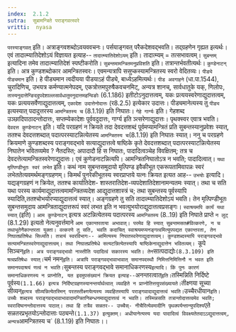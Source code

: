 ```yaml
---
index:  2.1.2
sutra:  सुबामन्त्रिते पराङ्गवत्स्वरे
vritti:  nyasa
---
```


`परस्याङ्गवत्` इति। अत्राङ्गवशब्दोऽवयववचनः। पर्सयाङ्गवत् परैकदेशवद्भवति। तद्ग्रहणेन गृह्यत इत्यर्थः। एवं तादात्म्यातिदेशोऽयं विज्ञायत इत्याह-- `तादात्म्यातिदेशोऽयम्` इति। तादात्म्यम् = तत्सभावत्वम्। `सुबन्तम्` इत्यादिना तमेव तादात्म्यातिदेशं स्पष्टीकरोति। `सुबन्तमामन्त्रितमनुप्रविशति` इति। तत्रान्तर्भवतीत्यर्थः। `कुण्डेनाटन्` इति। अत्र कुण्डशब्दोकार आमन्त्रितस्वरः। एवमन्यत्रापि ससुप्कस्यामन्त्रितस्य स्वरो वेदितव्यः।
`पीड्ये पीड्यमान` इति। हे पीड्यमान त्वदीयया पीडयाऽहं पीड्ये, बाध्येऽहमित्यर्थः। `पीड अवगाहने` (धा.पा.1544), चुरादिणिच्, उभयत्र कर्मण्यात्मनेपदम्, एकत्रोत्तमपुरुषैकवचनमिट्, अन्यत्र शानच्, सार्वधातुके यक्, णिलोपः, `तास्यनुदात्तेन्ङिददुपदेशाल्लसार्वधातुमनुदात्तमहन्विङोः` (6.1.186) इतीटोऽनुदात्तत्वम्, यकः प्रत्ययस्वरेणाद्युदात्तत्वम्, यकः प्रत्ययसर्वेणाद्युदात्तत्वम्, `एकादेश उदात्तेनोदात्तः` (र8.2.5) इत्येकार उदात्तः। पीड्यमानेत्यस्य तु `पीड्य` इत्यस्यात् पदादुत्तरस्य `आमन्त्रितस्य च` (8.1.19) इति निघातः। `गेहे गार्ग्यः` इति। गेहशब्द उञ्छादिपाठादन्तोदात्तः, सप्तम्येकादेशः पूर्ववदुदात्तः, गार्ग्य इति ञ्त्सरेणाद्युदात्तः। पृथक्स्वर एवात्र भवति। `देवदत्त कुण्डेनाटन्` इति। यदि परग्रहणं न क्रियते तदा देवदत्तशब्दं पूर्वमप्यामन्त्रितं प्रति सुबन्तस्यानुप्रवेशः स्यात्, ततश्च देवदत्तशब्दात् पदात्परस्याटन्नित्येतस्य `आमन्त्रितस्य च`(8.1.19) इति निघातः स्यात्। ननु च परग्रहणे क्रियमाणे कुण्डशब्दस्य पराङ्गवद्भावे सत्याद्युदात्तत्वे षाष्ठिके कृते देवदत्तशब्दात् पदात्परस्याटन्नित्येतस्य निघातेन भवितव्यमेव ? नैतदस्ति; अपादादौ हि स निघातः, पादादित्वञ्चेह विवक्षितम्; तत्र च देवदत्तेत्यामन्त्रितस्वरेणाद्युदात्तः। एवं कुणेडनाटन्नित्यपि। आमन्त्रितनिघातोऽत्र न भवति; पादादित्वात्। `यथा मृत्पिण्डीभूतः स्वरं लभेत` इति। कथं नाम सुबन्तसमुदायो मृत्पिण्ड इवैकीभूत एकरूपतामिवापन्नः स्वरं लभेततेत्यवमर्थमङ्गग्रहणम्। किमर्थं पुनरेकीभूतस्य स्वरप्राप्तये यत्नः क्रियत इत्यत आह-- `उभयोः` इत्यादि। यद्यङ्गग्रहणं न क्रियेत, ततश्च कार्यातिदेश- शास्तरातिदेश-व्यपदेशातिदेशानामन्यतमः स्यात्। तथा च सति यथा परस्य कार्यमाद्युदात्तत्वमामन्त्रितव्यदेश आद्युदात्तशास्त्रं च; तथा सुबन्तस्य पूर्वस्यापि स्यादिति,ततश्चोभयोरप्याद्युदात्तत्वं स्यात्। अङ्गग्रहणे तु सति तादात्म्यातिदेशोऽयं भवति। तेन मृत्पिण्डीभूतः सुबन्तसमुदाय आमन्त्रिताद्युदात्तरूपं स्वरं लभत इति न भवत्युभयोराद्युदात्तत्वप्रसङ्गः। `स्वाश्रयमपि कार्यं यथा स्यात्` (इति)। `आम कुण्डेनाटन्` इत्यत्र अटन्नित्येतस्य पदात्परस्य `आमन्त्रितस्य` (8..19) इति निघाते प्राप्ते `न लुट्` (8.1.29) इत्यतो नेत्यनुवर्त्तमाने `आम एकान्तरताया अभावात्। परमेव हि स्यात् सुबन्तमसत#वित्करणे, न च तथाभूतेनैकान्तरता युक्ता। वत्करणे तु सति, भवति कदाचित् स्वाश्रयमप्यनङ्गत्वमित्युपपद्यत एकान्तरता, तेन निघातप्रतिषेधः सिध्यति। तत्रायं स्वरविभागः-- आमित्यस्य निपातस्वरेणाद्युदात्तत्वम्। कुण्डशब्दस्यापि पराङ्गवद्भावे सत्यामन्त्रितस्वरेणाद्युदात्तत्वम्। तथा निघातप्रतिषेधे सत्यटन्नित्येतस्यापि षाष्ठिकेनाद्युदात्तेन भवितव्यम्। `कूपे सिञ्चन्` इति। अत्र पराङ्गवद्भावो नास्तीति पदादित्वं सकारस्य भवति। तेन `सात्पदाद्योः` (8.3.109) इति षत्वप्रतिषेधः स्यात्। `चर्म नमन्` इति। अत्रापि पराङ्गवद्भावाभावात् समानपदस्थौ निमित्तनिमित्तिनौ न भवत इति समानपदाश्रयं णत्वं न भवति।
`सुबन्तस्य पराङ्गवद्भावे समानाधिकरणस्य` इत्यादि। किं पुनः कारणं समानाधिकरणस्य न प्राप्नोति, यत इदमुपसंख्यानं क्रियत इत्याह-- `अनन्तरत्वात्` इति। `तस्मिन्निति निर्दिष्टे पूर्वस्य` (1.1.66) इत्यत्र निर्दिष्टग्रहणस्यानन्तर्यार्थत्वात् व्यवहिते न प्राप्नोतित्तयुपसंख्यायते। `तीक्ष्णया सूच्या सीव्यन्` इत्यत्र सीव्यन्नित्येतस्मिन् परतस्तीक्ष्णयेत्यस्य व्यवहितस्यापि पराङ्गवादाद्युदात्तत्वं भवति। `उच्चैरधीयान` इति। उच्चैः शब्दस्य पराङ्गवद्भावाभावादामन्त्रितनिबन्धनमाद्युदात्तत्वं न भवति। तस्मिन्नसति तत्रान्तोदात्तत्वमेव भवति; स्वरादिष्वनन्तोदात्तस्य पाठात्। तथा हि तत्रैव सन्नतर-- उच्चैस्- नीचैरित्येवमादीनि पृथक्पर्यन्तान्युपदिश्य `एते सन्नतरप्रभृतयोऽन्तोदात्ताः पठ्यन्ते` (1.1.37) इत्युक्तम्। अधीयानेत्यस्य यदा पादादित्वं विवक्ष्यतेतदाऽऽद्युदात्तत्वम्, अन्यत्र `आमन्त्रितस्य च` (8.1.19) इति निघातः।।

